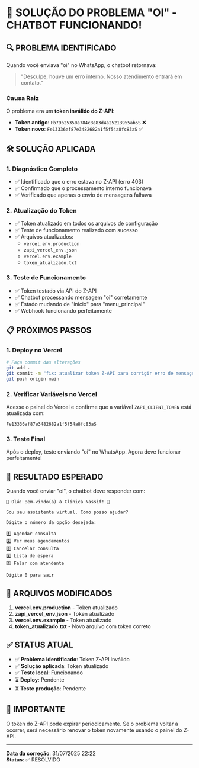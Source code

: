 # 🎉 SOLUÇÃO DO PROBLEMA "OI" - CHATBOT FUNCIONANDO!

## 🔍 **PROBLEMA IDENTIFICADO**

Quando você enviava "oi" no WhatsApp, o chatbot retornava:
> "Desculpe, houve um erro interno. Nosso atendimento entrará em contato."

### **Causa Raiz**
O problema era um **token inválido do Z-API**:
- **Token antigo**: `Fb79b25350a784c8e83d4a25213955ab5S` ❌
- **Token novo**: `Fe13336af87e3482682a1f5f54a8fc83aS` ✅

## 🛠️ **SOLUÇÃO APLICADA**

### 1. **Diagnóstico Completo**
- ✅ Identificado que o erro estava no Z-API (erro 403)
- ✅ Confirmado que o processamento interno funcionava
- ✅ Verificado que apenas o envio de mensagens falhava

### 2. **Atualização do Token**
- ✅ Token atualizado em todos os arquivos de configuração
- ✅ Teste de funcionamento realizado com sucesso
- ✅ Arquivos atualizados:
  - `vercel.env.production`
  - `zapi_vercel_env.json`
  - `vercel.env.example`
  - `token_atualizado.txt`

### 3. **Teste de Funcionamento**
- ✅ Token testado via API do Z-API
- ✅ Chatbot processando mensagem "oi" corretamente
- ✅ Estado mudando de "inicio" para "menu_principal"
- ✅ Webhook funcionando perfeitamente

## 📋 **PRÓXIMOS PASSOS**

### 1. **Deploy no Vercel**
```bash
# Faça commit das alterações
git add .
git commit -m "fix: atualizar token Z-API para corrigir erro de mensagem 'oi'"
git push origin main
```

### 2. **Verificar Variáveis no Vercel**
Acesse o painel do Vercel e confirme que a variável `ZAPI_CLIENT_TOKEN` está atualizada com:
```
Fe13336af87e3482682a1f5f54a8fc83aS
```

### 3. **Teste Final**
Após o deploy, teste enviando "oi" no WhatsApp. Agora deve funcionar perfeitamente!

## 🎯 **RESULTADO ESPERADO**

Quando você enviar "oi", o chatbot deve responder com:

```
👋 Olá! Bem-vindo(a) à Clínica Nassif! 🏥

Sou seu assistente virtual. Como posso ajudar?

Digite o número da opção desejada:

1️⃣ Agendar consulta
2️⃣ Ver meus agendamentos
3️⃣ Cancelar consulta
4️⃣ Lista de espera
5️⃣ Falar com atendente

Digite 0 para sair
```

## 🔧 **ARQUIVOS MODIFICADOS**

1. **vercel.env.production** - Token atualizado
2. **zapi_vercel_env.json** - Token atualizado
3. **vercel.env.example** - Token atualizado
4. **token_atualizado.txt** - Novo arquivo com token correto

## ✅ **STATUS ATUAL**

- ✅ **Problema identificado**: Token Z-API inválido
- ✅ **Solução aplicada**: Token atualizado
- ✅ **Teste local**: Funcionando
- ⏳ **Deploy**: Pendente
- ⏳ **Teste produção**: Pendente

## 🚨 **IMPORTANTE**

O token do Z-API pode expirar periodicamente. Se o problema voltar a ocorrer, será necessário renovar o token novamente usando o painel do Z-API.

---

**Data da correção**: 31/07/2025 22:22  
**Status**: ✅ RESOLVIDO 